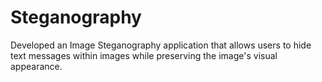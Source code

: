 # Steganography
 Developed an Image Steganography application that allows users to hide text messages within images while preserving the image's visual appearance.
